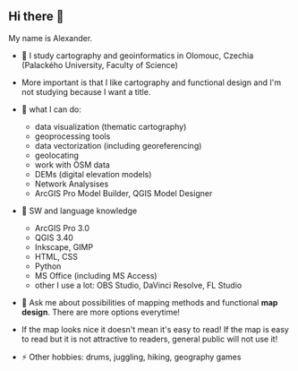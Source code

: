 ## Hi there 👋

<!--
**Salimgeo/Salimgeo** is a ✨ _special_ ✨ repository because its `README.md` (this file) appears on your GitHub profile.

Here are some ideas to get you started:

- 🔭 I’m currently working on ...
- 🌱 I’m currently learning ...
- 👯 I’m looking to collaborate on ...
- 🤔 I’m looking for help with ...
- 💬 Ask me about ...
- 📫 How to reach me: ...
- 😄 Pronouns: ...
- ⚡ Fun fact: ...
-->
My name is Alexander.
- 🏫 I study cartography and geoinformatics in Olomouc, Czechia (Palackého University, Faculty of Science)
- More important is that I like cartography and functional design and I'm not studying because I want a title.


- 🌱 what I can do:
  - data visualization (thematic cartography)
  - geoprocessing tools
  - data vectorization (including georeferencing)
  - geolocating
  - work with OSM data
  - DEMs (digital elevation models)
  - Network Analysises
  - ArcGIS Pro Model Builder, QGIS Model Designer

- 🔧 SW and language knowledge
  - ArcGIS Pro 3.0
  - QGIS 3.40
  - Inkscape, GIMP
  - HTML, CSS
  - Python
  - MS Office (including MS Access)
  - other I use a lot: OBS Studio, DaVinci Resolve, FL Studio
 
- 💬 Ask me about possibilities of mapping methods and functional **map design**. There are more options everytime!
- If the map looks nice it doesn't mean it's easy to read! If the map is easy to read but  it is not attractive to readers, general public will not use it!

- ⚡ Other hobbies: drums, juggling, hiking, geography games
